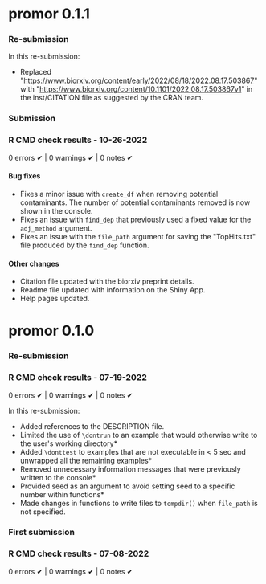# promor 0.1.1

### Re-submission
In this re-submission:

* Replaced "https://www.biorxiv.org/content/early/2022/08/18/2022.08.17.503867" with "https://www.biorxiv.org/content/10.1101/2022.08.17.503867v1" in the inst/CITATION file
as suggested by the CRAN team.

### Submission

### R CMD check results - 10-26-2022
0 errors ✔ | 0 warnings ✔ | 0 notes ✔

#### Bug fixes
* Fixes a minor issue with `create_df` when removing potential contaminants. 
The number of potential contaminants removed is now shown in the console.
* Fixes an issue with `find_dep` that previously used a fixed value for the
`adj_method` argument.
* Fixes an issue with the `file_path` argument for saving the "TopHits.txt" 
file produced by the `find_dep` function.

#### Other changes
* Citation file updated with the biorxiv preprint details.
* Readme file updated with information on the Shiny App.
* Help pages updated.

# promor 0.1.0

### Re-submission

### R CMD check results - 07-19-2022
0 errors ✔ | 0 warnings ✔ | 0 notes ✔

In this re-submission:

* Added references to the DESCRIPTION file.
* Limited the use of `\dontrun` to an example that would otherwise write to the user's working directory* 
* Added `\donttest` to examples that are not executable in < 5 sec and unwrapped all the remaining examples* 
* Removed unnecessary information messages that were previously written to the console* 
* Provided seed as an argument to avoid setting seed to a specific number within functions* 
* Made changes in functions to write files to `tempdir()` when `file_path` is not specified.


### First submission

### R CMD check results - 07-08-2022
0 errors ✔ | 0 warnings ✔ | 0 notes ✔

